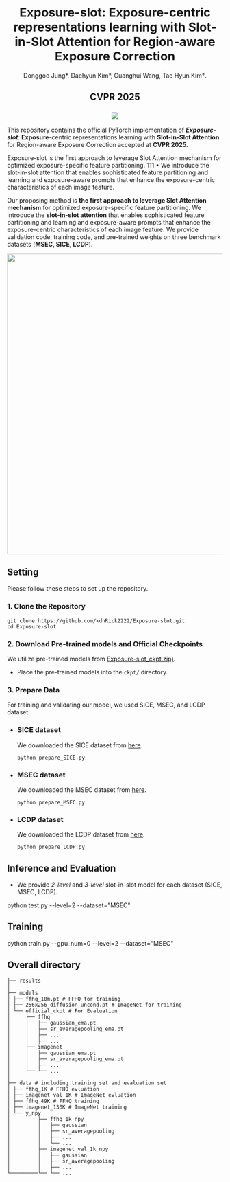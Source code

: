 <p align="center">
  <h1 align="center">Exposure-slot: Exposure-centric representations learning with Slot-in-Slot Attention for Region-aware Exposure Correction</h1>
  
  <p align="center">Donggoo Jung*, Daehyun Kim*, Guanghui Wang, Tae Hyun Kim†.
  </p>
  <h2 align="center">CVPR 2025</h2>

  <h3 align="center">
    <a href="https://github.com/kdhRick2222/Exposure-slot/" target='_blank'><img src="https://img.shields.io/badge/🐳-Project%20Page-blue"></a>
<!--     <a href="https://www.arxiv.org/pdf/2407.16125" target='_blank'><img src="https://img.shields.io/badge/arXiv-2407.16125-b31b1b.svg"></a> -->
  </h3>

</p>

This repository contains the official PyTorch implementation of **_Exposure-slot_**: **Exposure**-centric representations learning with **Slot-in-Slot Attention** for Region-aware Exposure Correction accepted at **CVPR 2025.**

Exposure-slot is the first approach to leverage Slot Attention mechanism for optimized exposure-specific feature partitioning. 111
• We introduce the slot-in-slot attention that enables sophisticated feature partitioning and learning and exposure-aware prompts that enhance the exposure-centric characteristics of each image feature. 

Our proposing method is **the first approach to leverage Slot Attention mechanism** for optimized exposure-specific feature partitioning. We introduce the **slot-in-slot attention** that enables sophisticated feature partitioning and learning and exposure-aware prompts that enhance the exposure-centric characteristics of each image feature. We provide validation code, training code, and pre-trained weights on three benchmark datasets (**MSEC, SICE, LCDP**).

<div align="center">
  <img src="asset/main.png" width="700px" />
</div>

## Setting

Please follow these steps to set up the repository.

### 1. Clone the Repository

```
git clone https://github.com/kdhRick2222/Exposure-slot.git
cd Exposure-slot
```

### 2. Download Pre-trained models and Official Checkpoints

We utilize pre-trained models from [Exposure-slot_ckpt.zip)](https://1drv.ms/u/c/1acaeb9b8ad3b4e8/ESoJibo6AeBNpjmZjVYWBqcB7Chlw8_Wdtw0bmz9jkZxsg?e=GTbKrU).

- Place the pre-trained models into the `ckpt/` directory.

### 3. Prepare Data

For training and validating our model, we used SICE, MSEC, and LCDP dataset

- ### SICE dataset

  We downloaded the SICE dataset from [here](https://github.com/csjcai/SICE).
  ```
  python prepare_SICE.py
  ```

- ### MSEC dataset

  We downloaded the MSEC dataset from [here](https://github.com/mahmoudnafifi/Exposure_Correction).
  ```
  python prepare_MSEC.py
  ```
  
- ### LCDP dataset

  We downloaded the LCDP dataset from [here](https://github.com/onpix/LCDPNet).
  ```
  python prepare_LCDP.py
  ```

## Inference and Evaluation

- We provide *2-level* and *3-level* slot-in-slot model for each dataset (SICE, MSEC, LCDP).

python test.py --level=2 --dataset="MSEC"

## Training

python train.py --gpu_num=0 --level=2 --dataset="MSEC"

## Overall directory

```
├── results
│
├── models
│ ├── ffhq_10m.pt # FFHQ for training
│ ├── 256x256_diffusion_uncond.pt # ImageNet for training
│ └── official_ckpt # For Evaluation
│     ├── ffhq
│     │   ├── gaussian_ema.pt
│     │   ├── sr_averagepooling_ema.pt
│     │   ├── ...
│     │   ├── ...
│     ├── imagenet
│     │   ├── gaussian_ema.pt
│     │   ├── sr_averagepooling_ema.pt
│     │   ├── ...
│     └── └── ...
│
├── data # including training set and evaluation set
│ ├── ffhq_1K # FFHQ evluation
│ ├── imagenet_val_1K # ImageNet evluation
│ ├── ffhq_49K # FFHQ training
│ ├── imagenet_130K # ImageNet training
│ └── y_npy
│         ├── ffhq_1k_npy
│         │   ├── gaussian
│         │   ├── sr_averagepooling
│         │   ├── ...
│         │   └── ...
│         ├── imagenet_val_1k_npy
│         │   ├── gaussian
│         │   ├── sr_averagepooling
│         │   ├── ...
└─────────└── └── ...
```
